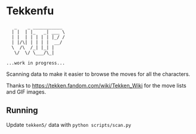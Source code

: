 # Tekkenfu

```
   _    _ ___________ 
  | |  | |_   _| ___ \
  | |  | | | | | |_/ /
  | |/\| | | | |  __/ 
  \  /\  /_| |_| |    
   \/  \/ \___/\_|
  
...work in progress...
```

Scanning data to make it easier to browse the moves for all the characters.

Thanks to https://tekken.fandom.com/wiki/Tekken_Wiki for the move lists and GIF images.

## Running

Update `tekken5/` data with `python scripts/scan.py`
